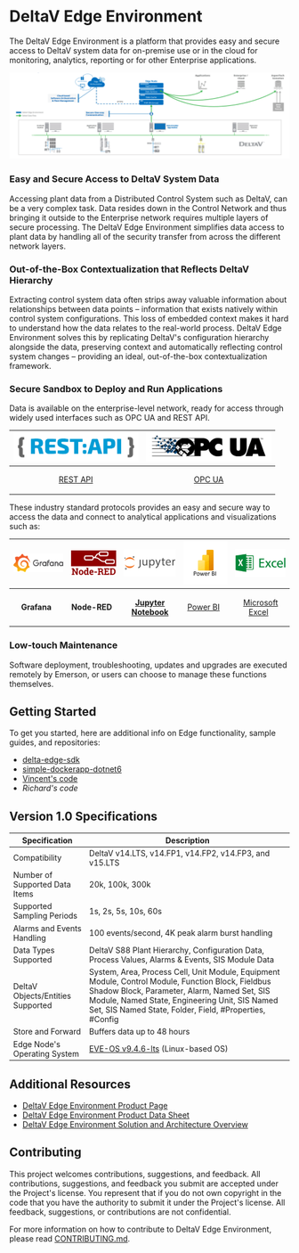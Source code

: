 # DeltaV Edge Environment

The DeltaV Edge Environment is a platform that provides easy and secure access to DeltaV system data for on-premise use or in the cloud for monitoring, analytics, reporting or for other Enterprise applications.

![DeltaV Edge Environment](./images/deltav-edge-architecture.png)

### Easy and Secure Access to DeltaV System Data

Accessing plant data from a Distributed Control System such as DeltaV, can be a very complex task. Data resides down in the Control Network and thus bringing it outside to the Enterprise network requires multiple layers of secure processing. The DeltaV Edge Environment simplifies data access to plant data by handling all of the security transfer from across the different network layers.  

### Out-of-the-Box Contextualization that Reflects DeltaV Hierarchy

Extracting control system data often strips away valuable information about relationships between data points – information that exists natively within control system configurations. This loss of embedded context makes it hard to understand how the data relates to the real-world process. DeltaV Edge Environment solves this by replicating DeltaV's configuration hierarchy alongside the data, preserving context and automatically reflecting control system changes – providing an ideal, out-of-the-box contextualization framework.

### Secure Sandbox to Deploy and Run Applications

Data is available on the enterprise-level network, ready for access through widely used interfaces such as OPC UA and REST API.

|  <img src="./images/rest-api.png" width=225> | <img src="./images/opcua.png" width=225> |
|------|------|
| <p align="center"> [REST API](developer-guide/rest-api/rest-api.md) </p>|<p align="center"> [OPC UA](developer-guide/opc-ua/opc-ua.md) </p>| 

These industry standard protocols provides an easy and secure way to access the data and connect to analytical applications and visualizations such as:

| <p align="center"><img src="./images/Grafana.png" width=125></p> | <p align="center"><img src="./images/Node-RED.png" width=125></p> | <p align="center"><img src="./images/JupyterNotebook.png" width=125></p> | <img src="./images/power-bi.png" width=125> | <img src="./images/microsoft-excel.png" width=125> | 
|---|---|---|----------|----------|
| <p align="center">**Grafana**  </p> | <p align="center">**Node-RED**  </p> | <p align="center"><a href="https://github.com/EmersonDeltaV/jupyter-labs-for-edge">**Jupyter Notebook**</p> | <p align="center">[Power BI](developer-guide/power-bi/power-bi.md)  </p>  | <p align="center">[Microsoft Excel](developer-guide/microsoft-excel/microsoft-excel.md)  </p>   |

### Low-touch Maintenance

Software deployment, troubleshooting, updates and upgrades are executed remotely by Emerson, or users can choose to manage these functions themselves.

## Getting Started

To get you started, here are additional info on Edge functionality, sample guides, and repositories:

-	[delta-edge-sdk](https://github.com/EmersonDeltaV/deltav-edge-sdk)
-	[simple-dockerapp-dotnet6](https://github.com/EmersonDeltaV/simple-dockerapp-dotnet6)
-	[Vincent's code](https://8b1e38e9-9001-4711-950c-437a4310f80d.mock.pstmn.io)
-	_Richard's code_


## Version 1.0 Specifications

|Specification|Description|
|---|---|
| Compatibility | DeltaV v14.LTS, v14.FP1, v14.FP2, v14.FP3, and v15.LTS |
| Number of Supported Data Items | 20k, 100k, 300k |
| Supported Sampling Periods | 1s, 2s, 5s, 10s, 60s |
| Alarms and Events Handling | 100 events/second, 4K peak alarm burst handling |
| Data Types Supported | DeltaV S88 Plant Hierarchy, Configuration Data, Process Values, Alarms & Events, SIS Module Data |
| DeltaV Objects/Entities Supported | System, Area, Process Cell, Unit Module, Equipment Module, Control Module, Function Block, Fieldbus Shadow Block, Parameter, Alarm, Named Set, SIS Module, Named State, Engineering Unit, SIS Named Set, SIS Named State, Folder, Field, #Properties, #Config |
| Store and Forward | Buffers data up to 48 hours |
| Edge Node's Operating System | [EVE-OS v9.4.6-lts](https://github.com/EmersonDeltaV/lf-edge-eve) (Linux-based OS)|

## Additional Resources 

* [DeltaV Edge Environment Product Page](https://emerson.com/deltavedge)
* [DeltaV Edge Environment Product Data Sheet](https://www.emerson.com/documents/automation/product-data-sheet-deltav-edge-environment-deltav-en-9573950.pdf)
* [DeltaV Edge Environment Solution and Architecture Overview](https://www.youtube.com/watch?v=DKLijP0tvzc)

## Contributing

This project welcomes contributions, suggestions, and feedback. All contributions, suggestions, and feedback you submit are accepted under the Project's license. You represent that if you do not own copyright in the code that you have the authority to submit it under the Project's license. All feedback, suggestions, or contributions are not confidential.

For more information on how to contribute to DeltaV Edge Environment, please read [CONTRIBUTING.md](CONTRIBUTING.md]).

